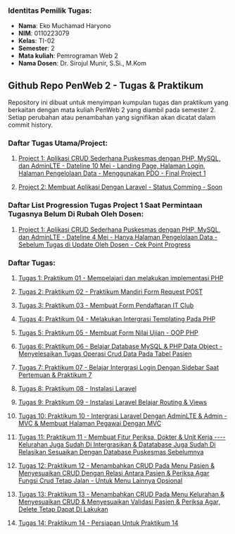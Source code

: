### Identitas Pemilik Tugas:

- **Nama**: Eko Muchamad Haryono  
- **NIM**: 0110223079
- **Kelas**: TI-02
- **Semester**: 2
- **Mata kuliah**: Pemrograman Web 2
- **Nama Dosen**: Dr. Sirojul Munir, S.Si., M.Kom



##  Github Repo PenWeb 2 - Tugas & Praktikum

Repository ini dibuat untuk menyimpan kumpulan tugas dan praktikum yang berkaitan dengan mata kuliah PenWeb 2 yang diambil pada semester 2. Setiap perubahan atau penambahan yang signifikan akan dicatat dalam commit history.

### Daftar Tugas Utama/Project:
1. [Project 1: Aplikasi CRUD Sederhana Puskesmas dengan PHP, MySQL, dan AdminLTE - Dateline 10 Mei - Landing Page, Halaman Login, Halaman Pengelolaan Data - Menggunakan PDO - Final Project 1](https://github.com/ekomh170/Project-1-PemWeb-2-10May.git)

2. [Project 2: Membuat Aplikasi Dengan Laravel - Status Comming - Soon](#)

### Daftar List Progression Tugas Project 1 Saat Permintaan Tugasnya Belum Di Rubah Oleh Dosen:
1. [Project 1: Aplikasi CRUD Sederhana Puskesmas dengan PHP, MySQL, dan AdminLTE - Dateline 4 Mei - Hanya Halaman Pengelolaan Data - Sebelum Tugas di Update Oleh Dosen - Cek Point Progress](https://github.com/ekomh170/Project-1-PemWeb-2.git)

### Daftar Tugas:

1. [Tugas 1: Praktikum 01 - Mempelajari dan melakukan implementasi PHP](https://github.com/ekomh170/Tugas_Praktikum_Web_PW2/tree/master/praktikum_01)

2. [Tugas 2: Praktikum 02 - Praktikum Mandiri Form Request POST](https://github.com/ekomh170/Tugas_Praktikum_Web_PW2/tree/master/praktikum_02/latihan_praktikum_mandiri_2)

3. [Tugas 3: Praktikum 03 - Membuat Form Pendaftaran IT Club](https://github.com/ekomh170/Tugas_Praktikum_Web_PW2/tree/master/praktikum_03)

4. [Tugas 4: Praktikum 04 - Melakukan Intergrasi Templating Pada PHP](https://github.com/ekomh170/Tugas_Praktikum_Web_PW2/tree/master/praktikum_04)

5. [Tugas 5: Praktikum 05 - Membuat Form Nilai Ujian - OOP PHP](https://github.com/ekomh170/Tugas_Praktikum_Web_PW2/tree/master/praktikum_05/latihan_praktek_praktikum_5)

6. [Tugas 6: Praktikum 06 - Belajar Database MySQL & PHP Data Object - Menyelesaikan Tugas Operasi Crud Data Pada Tabel Pasien](https://github.com/ekomh170/Tugas_Praktikum_Web_PW2/tree/master/praktikum_06)

7. [Tugas 7: Praktikum 07 - Belajar Intergrasi Login Dengan Sidebar Saat Pertemuan & Praktikum 7](https://github.com/ekomh170/Tugas_Praktikum_Web_PW2/tree/master/praktikum_07)

8. [Tugas 8: Praktikum 08 - Instalasi Laravel](https://github.com/ekomh170/Tugas_Praktikum_Web_PW2/tree/master/praktikum_08)

9. [Tugas 9: Praktikum 09 - Instalasi Laravel Belajar Routing & Views](https://github.com/ekomh170/Tugas_Praktikum_Web_PW2/tree/master/praktikum_09)

10. [Tugas 10: Praktikum 10 - Intergrasi Laravel Dengan AdminLTE & Admin - MVC & Membuat Halaman Pegawai Dengan MVC](https://github.com/ekomh170/Tugas_Praktikum_Web_PW2/tree/master/praktikum_10)

11. [Tugas 11: Praktikum 11 - Membuat Fitur Periksa, Dokter & Unit Kerja ---- Kelurahan Juga Sudah Di Intergrasikan & Datatabase Juga Sudah Di Relasikan Sesuaikan Dengan Database Puskesmas Sebelumnya](https://github.com/ekomh170/Tugas_Praktikum_Web_PW2/tree/master/praktikum_11)

12. [Tugas 12: Praktikum 12 - Menambahkan CRUD Pada Menu Pasien & Menyesuaikan CRUD Dengan Relasi Antara Pasien & Periksa Agar Fungsi Crud Tetap Jalan - Untuk Menu Lainnya Opsional](https://github.com/ekomh170/Tugas_Praktikum_Web_PW2/tree/master/praktikum_12)

13. [Tugas 13: Praktikum 13 - Menambahkan CRUD Pada Menu Kelurahan & Menyesuaikan CRUD & Menyesuaikan Validasi Pasien & Periksa Agar, Delete Tetap Dapat Di Lakukan](https://github.com/ekomh170/Tugas_Praktikum_Web_PW2/tree/master/praktikum_13)

14. [Tugas 14: Praktikum 14 - Persiapan Untuk Praktikum 14]()

